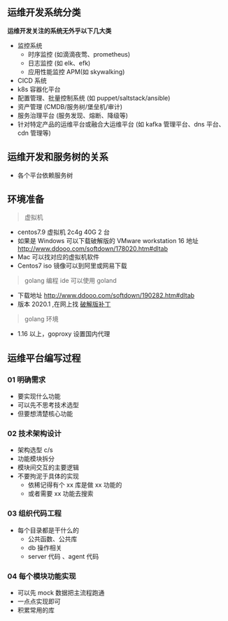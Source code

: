 ## 运维开发系统分类

**运维开发关注的系统无外乎以下几大类**

- 监控系统
  - 时序监控 (如滴滴夜莺、prometheus)
  - 日志监控 (如 elk、efk)
  - 应用性能监控 APM(如 skywalking)
- CICD 系统
- k8s 容器化平台
- 配置管理、批量控制系统 (如 puppet/saltstack/ansible)
- 资产管理 (CMDB/服务树/堡垒机/审计)
- 服务治理平台 (服务发现、熔断、降级等)
- 针对特定产品的运维平台或融合大运维平台 (如 kafka 管理平台、dns 平台、cdn 管理等)

## 运维开发和服务树的关系

- 各个平台依赖服务树

## 环境准备

> 虚拟机

- centos7.9 虚拟机 2c4g 40G 2 台
- 如果是 Windows 可以下载破解版的 VMware workstation 16 地址 http://www.ddooo.com/softdown/178020.htm#dltab
- Mac 可以找对应的虚拟机软件
- Centos7 iso 镜像可以到阿里或网易下载

> golang 编程 ide 可以使用 goland

- 下载地址 http://www.ddooo.com/softdown/190282.htm#dltab
- 版本 2020.1 ,在网上找 [破解版补丁](https://www.jb51.net/article/196391.htm)

> golang 环境

- 1.16 以上，goproxy 设置国内代理

## 运维平台编写过程

### 01 明确需求

- 要实现什么功能
- 可以先不思考技术选型
- 但要想清楚核心功能

### 02 技术架构设计

- 架构选型 c/s
- 功能模块拆分
- 模块间交互的主要逻辑
- 不要拘泥于具体的实现
  - 依稀记得有个 xx 库是做 xx 功能的
  - 或者需要 xx 功能去搜索

### 03 组织代码工程

- 每个目录都是干什么的
  - 公共函数、公共库
  - db 操作相关
  - server 代码 、agent 代码

### 04 每个模块功能实现

- 可以先 mock 数据把主流程跑通
- 一点点实现即可
- 积累常用的库
